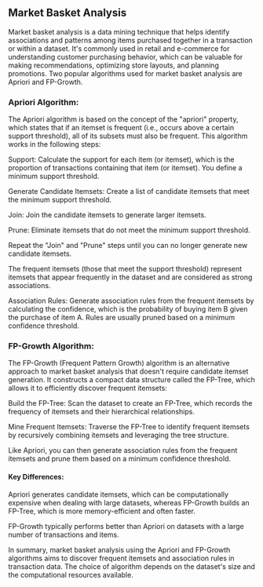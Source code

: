 ## Market Basket Analysis

Market basket analysis is a data mining technique that helps identify associations and patterns among items purchased together in a transaction or within a dataset. It's commonly used in retail and e-commerce for understanding customer purchasing behavior, which can be valuable for making recommendations, optimizing store layouts, and planning promotions. Two popular algorithms used for market basket analysis are Apriori and FP-Growth.

### Apriori Algorithm:
The Apriori algorithm is based on the concept of the "apriori" property, which states that if an itemset is frequent (i.e., occurs above a certain support threshold), all of its subsets must also be frequent. This algorithm works in the following steps:

Support: Calculate the support for each item (or itemset), which is the proportion of transactions containing that item (or itemset). You define a minimum support threshold.

Generate Candidate Itemsets: Create a list of candidate itemsets that meet the minimum support threshold.

Join: Join the candidate itemsets to generate larger itemsets.

Prune: Eliminate itemsets that do not meet the minimum support threshold.

Repeat the "Join" and "Prune" steps until you can no longer generate new candidate itemsets.

The frequent itemsets (those that meet the support threshold) represent itemsets that appear frequently in the dataset and are considered as strong associations.

Association Rules: Generate association rules from the frequent itemsets by calculating the confidence, which is the probability of buying item B given the purchase of item A. Rules are usually pruned based on a minimum confidence threshold.

### FP-Growth Algorithm:
The FP-Growth (Frequent Pattern Growth) algorithm is an alternative approach to market basket analysis that doesn't require candidate itemset generation. It constructs a compact data structure called the FP-Tree, which allows it to efficiently discover frequent itemsets:

Build the FP-Tree: Scan the dataset to create an FP-Tree, which records the frequency of itemsets and their hierarchical relationships.

Mine Frequent Itemsets: Traverse the FP-Tree to identify frequent itemsets by recursively combining itemsets and leveraging the tree structure.

Like Apriori, you can then generate association rules from the frequent itemsets and prune them based on a minimum confidence threshold.

#### Key Differences:

Apriori generates candidate itemsets, which can be computationally expensive when dealing with large datasets, whereas FP-Growth builds an FP-Tree, which is more memory-efficient and often faster.

FP-Growth typically performs better than Apriori on datasets with a large number of transactions and items.

In summary, market basket analysis using the Apriori and FP-Growth algorithms aims to discover frequent itemsets and association rules in transaction data. The choice of algorithm depends on the dataset's size and the computational resources available.
